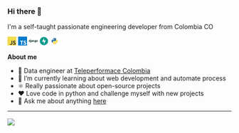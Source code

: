 ### Hi there 👋

I'm a self-taught passionate engineering developer from Colombia CO

<div>
  <img height="20" alt="javascript" src="https://raw.githubusercontent.com/github/explore/80688e429a7d4ef2fca1e82350fe8e3517d3494d/topics/javascript/javascript.png">
  <img height="20" alt="typescript" src="https://raw.githubusercontent.com/github/explore/80688e429a7d4ef2fca1e82350fe8e3517d3494d/topics/typescript/typescript.png">
  <img height="20" alt="django" src="https://raw.githubusercontent.com/github/explore/main/topics/django/django.png">
  <img height="20" alt="fastapi" src="https://raw.githubusercontent.com/github/explore/main/topics/fastapi/fastapi.png">
  <img height="20" alt="python" src="https://raw.githubusercontent.com/github/explore/main/topics/python/python.png">
  
</div>

**About me**
- 💼 Data engineer at [Teleperformace Colombia](https://www.teleperformance.com/en-us/locations/colombia-site/colombia/)
- 🌱 I’m currently learning about web development and automate process
- ⚛️ Really passionate about open-source projects
- ❤️ Love code in python and challenge  myself with new projects
- 💬 Ask me about anything [here](https://github.com/JPena-code/JPena-code/issues)

----

<img align="center" src="https://github-readme-stats.vercel.app/api?username=Jpena-code&show_icons=true&include_all_commits=true&theme=gruvbox&hide_border=true"/>
